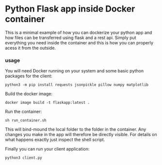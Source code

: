 # Python Flask app inside Docker container

This is a minimal example of how you can dockerize your python app and how files can be transferred using flask and a rest api.
Simply put everything you need inside the container and this is how you can properly acess it from the outside.

### usage

You will need Docker running on your system and some basic python packages for the client:

`python3 -m pip install requests jsonpickle pillow numpy matplotlib`

Build the docker image: 

`docker image build -t flaskapp:latest .`

Run the container:

`sh run_container.sh`

This will bind-mound the local folder to the folder in the container. Any changes you make in the app will therefore be directly visible. 
For details on what happens exactly just inspect the shell script.

Finally you can run your client application:

`python3 client.py`




